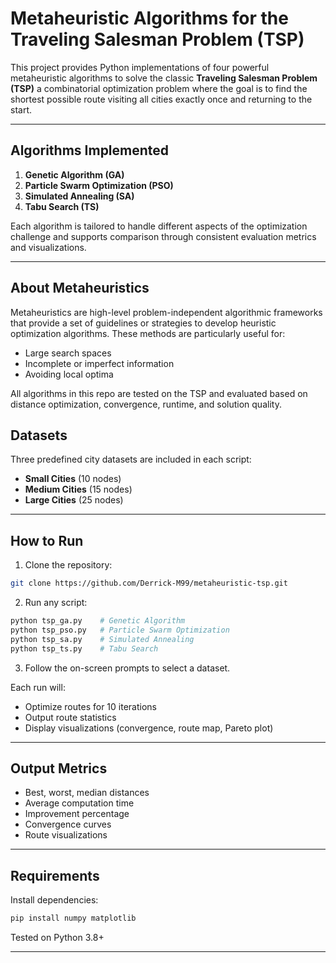 # Metaheuristic Algorithms for the Traveling Salesman Problem (TSP)

This project provides Python implementations of four powerful metaheuristic algorithms to solve the classic **Traveling Salesman Problem (TSP)**  a combinatorial optimization problem where the goal is to find the shortest possible route visiting all cities exactly once and returning to the start.

---

## Algorithms Implemented

1. **Genetic Algorithm (GA)**
2. **Particle Swarm Optimization (PSO)**
3. **Simulated Annealing (SA)**
4. **Tabu Search (TS)**

Each algorithm is tailored to handle different aspects of the optimization challenge and supports comparison through consistent evaluation metrics and visualizations.

---

## About Metaheuristics
Metaheuristics are high-level problem-independent algorithmic frameworks that provide a set of guidelines or strategies to develop heuristic optimization algorithms. These methods are particularly useful for:
- Large search spaces
- Incomplete or imperfect information
- Avoiding local optima

All algorithms in this repo are tested on the TSP and evaluated based on distance optimization, convergence, runtime, and solution quality.



## Datasets
Three predefined city datasets are included in each script:
- **Small Cities** (10 nodes)
- **Medium Cities** (15 nodes)
- **Large Cities** (25 nodes)

---

##  How to Run

1. Clone the repository:
```bash
git clone https://github.com/Derrick-M99/metaheuristic-tsp.git
```

2. Run any script:
```bash
python tsp_ga.py    # Genetic Algorithm
python tsp_pso.py   # Particle Swarm Optimization
python tsp_sa.py    # Simulated Annealing
python tsp_ts.py    # Tabu Search
```

3. Follow the on-screen prompts to select a dataset.

Each run will:
- Optimize routes for 10 iterations
- Output route statistics
- Display visualizations (convergence, route map, Pareto plot)

---

## Output Metrics
- Best, worst, median distances
- Average computation time
- Improvement percentage
- Convergence curves
- Route visualizations

---

##  Requirements
Install dependencies:
```bash
pip install numpy matplotlib
```
Tested on Python 3.8+

---
